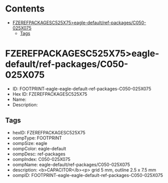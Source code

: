 



Contents
========

* [FZEREFPACKAGESC525X75>eagle-default/ref-packages/C050-025X075](#fzerefpackagesc525x75eagle-defaultref-packagesc050-025x075)
	* [Tags](#tags)

# FZEREFPACKAGESC525X75>eagle-default/ref-packages/C050-025X075

- ID: FOOTPRINT-eagle-eagle-default-ref-packages-C050-025X075
- Hex ID: FZEREFPACKAGESC525X75
- Name: 
- Description: 

## Tags

- hexID: FZEREFPACKAGESC525X75
- oompType: FOOTPRINT
- oompSize: eagle
- oompColor: eagle-default
- oompDesc: ref-packages
- oompIndex: C050-025X075
- oompName: eagle-default/ref-packages/C050-025X075
- description: &lt;b&gt;CAPACITOR&lt;/b&gt;&lt;p&gt;&#xD;
grid 5 mm, outline 2.5 x 7.5 mm
- oompID: FOOTPRINT-eagle-eagle-default-ref-packages-C050-025X075
